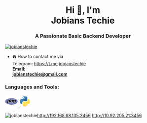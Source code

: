 

<h1 align="center">Hi 👋, I'm<br>Jobians Techie</h1>
<h3 align="center">A Passionate Basic Backend Developer</h3>
<p align="left"> <a href="https://twitter.com/jobianstechie" target="blank"><img src="https://img.shields.io/twitter/follow/jobianstechie?logo=twitter&style=for-the-badge" alt="jobianstechie" /></a> </p>

- ☎️ How to contact me via <br>Telegram: https://t.me.jobianstechie<br>**Email:<br>jobianstechie@gmail.com**



<h3 align="left">Languages and Tools:</h3>
<p align="left"> <a href="https://www.php.net" target="_blank"> <img src="https://raw.githubusercontent.com/devicons/devicon/master/icons/php/php-original.svg" alt="php" width="40" height="40"/> </a> <a href="https://www.python.org" target="_blank"> <img src="https://raw.githubusercontent.com/devicons/devicon/master/icons/python/python-original.svg" alt="python" width="40" height="40"/> </a> </p>

<p><img align="left" src="https://github-readme-stats.vercel.app/api/top-langs?username=jobians&show_icons=true&locale=en&layout=compact" alt="jobianstechie" /></p>

http://192.168.68.135:3456
http://10.92.205.21:3456
